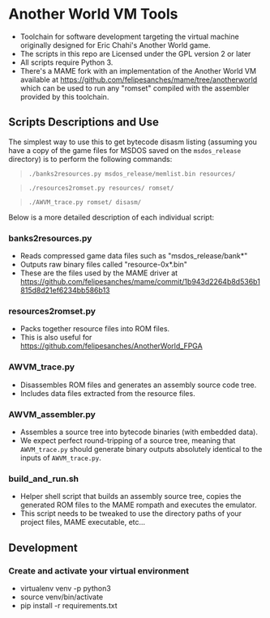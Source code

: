 # Another World VM Tools

- Toolchain for software development targeting the virtual machine originally designed for Eric Chahi's Another World game.
- The scripts in this repo are Licensed under the GPL version 2 or later
- All scripts require Python 3.
- There's a MAME fork with an implementation of the Another World VM available at https://github.com/felipesanches/mame/tree/anotherworld which can be used to run any "romset" compiled with the assembler provided by this toolchain.

## Scripts Descriptions and Use

The simplest way to use this to get bytecode disasm listing (assuming you have a copy of the game files for MSDOS saved on the `msdos_release` directory) is to perform the following commands:

 > `./banks2resources.py msdos_release/memlist.bin resources/`

 > `./resources2romset.py resources/ romset/`

 > `./AWVM_trace.py romset/ disasm/`

Below is a more detailed description of each individual script:

### banks2resources.py
- Reads compressed game data files such as "msdos_release/bank*"
- Outputs raw binary files called "resource-0x*.bin"
- These are the files used by the MAME driver at https://github.com/felipesanches/mame/commit/1b943d2264b8d536b1815d8d21ef6234bb586b13

### resources2romset.py
- Packs together resource files into ROM files.
- This is also useful for https://github.com/felipesanches/AnotherWorld_FPGA

### AWVM_trace.py
- Disassembles ROM files and generates an assembly source code tree.
- Includes data files extracted from the resource files.

### AWVM_assembler.py
- Assembles a source tree into bytecode binaries (with embedded data).
- We expect perfect round-tripping of a source tree, meaning that `AWVM_trace.py` should generate binary outputs absolutely identical to the inputs of `AWVM_trace.py`.

### build_and_run.sh
- Helper shell script that builds an assembly source tree, copies the generated ROM files to the MAME rompath and executes the emulator.
- This script needs to be tweaked to use the directory paths of your project files, MAME executable, etc...

## Development

### Create and activate your virtual environment
- virtualenv venv -p python3
- source venv/bin/activate
- pip install -r requirements.txt

